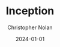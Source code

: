 ---
title: Inception
subtitle: Christopher Nolan
year: 2010
image: ./images/inception.jpg
type: movie
link: https://www.themoviedb.org/movie/27205-inception
date: 2024-01-01
---